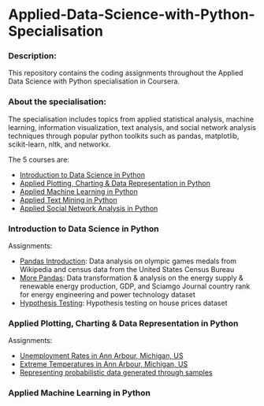 # Applied-Data-Science-with-Python-Specialisation

### Description:  
This repository contains the coding assignments throughout the Applied Data Science with Python specialisation in Coursera.
  
### About the specialisation:  
The specialisation includes topics from applied statistical analysis, machine learning, information visualization, text analysis, and social network analysis techniques through popular python toolkits such as pandas, matplotlib, scikit-learn, nltk, and networkx.

The 5 courses are:  
- [Introduction to Data Science in Python](https://github.com/Gianatmaja/Applied-Data-Science-with-PythonSpecialisation/tree/master/Introduction%20to%20Data%20Science%20in%20Python)
- [Applied Plotting, Charting & Data Representation in Python](https://github.com/Gianatmaja/Applied-Data-Science-with-PythonSpecialisation/tree/master/Applied%20Plotting%2C%20Charting%20%26%20Data%20Representation%20in%20Python)
- [Applied Machine Learning in Python](https://github.com/Gianatmaja/Applied-Data-Science-with-PythonSpecialisation/tree/master/Applied%20Machine%20Learning%20in%20Python)
- [Applied Text Mining in Python](https://github.com/Gianatmaja/Applied-Data-Science-with-PythonSpecialisation/tree/master/Applied%20Text%20Mining%20in%20Python)
- [Applied Social Network Analysis in Python](https://github.com/Gianatmaja/Applied-Data-Science-with-PythonSpecialisation/tree/master/Applied%20Social%20Network%20Analysis%20in%20Python)

### Introduction to Data Science in Python
Assignments:
- [Pandas Introduction](https://github.com/Gianatmaja/Applied-Data-Science-with-Python-Specialisation/blob/master/Introduction%20to%20Data%20Science%20in%20Python/Pandas%20Introduction.ipynb): Data analysis on olympic games medals from Wikipedia and census data from the United States Census Bureau
- [More Pandas](https://github.com/Gianatmaja/Applied-Data-Science-with-Python-Specialisation/blob/master/Introduction%20to%20Data%20Science%20in%20Python/More%20Pandas.ipynb): Data transformation & analysis on the energy supply & renewable energy production, GDP, and Sciamgo Journal country rank for energy engineering and power technology dataset
- [Hypothesis Testing](https://github.com/Gianatmaja/Applied-Data-Science-with-Python-Specialisation/blob/master/Introduction%20to%20Data%20Science%20in%20Python/Hypothesis%20Testing.ipynb): Hypothesis testing on house prices dataset

### Applied Plotting, Charting & Data Representation in Python
Assignments:
- [Unemployment Rates in Ann Arbour, Michigan, US](https://github.com/Gianatmaja/Applied-Data-Science-with-Python-Specialisation/blob/master/Applied%20Plotting%2C%20Charting%20%26%20Data%20Representation%20in%20Python/UnemploymentRates.pdf)
- [Extreme Temperatures in Ann Arbour, Michigan, US](https://github.com/Gianatmaja/Applied-Data-Science-with-Python-Specialisation/blob/master/Applied%20Plotting%2C%20Charting%20%26%20Data%20Representation%20in%20Python/Extreme%2BTemperatures%20(1).ipynb)
- [Representing probabilistic data generated through samples](https://github.com/Gianatmaja/Applied-Data-Science-with-Python-Specialisation/blob/master/Applied%20Plotting%2C%20Charting%20%26%20Data%20Representation%20in%20Python/Building%20a%20Custom%20Visualisation.ipynb)

### Applied Machine Learning in Python


